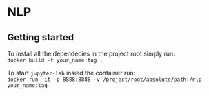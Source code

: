 # NLP

## Getting started
To install all the dependecies in the project root simply run:  
`docker build -t your_name:tag .`

To start `jupyter-lab` insied the container run:  
`docker run -it -p 8888:8888 -v /project/root/absolute/path:/nlp your_name:tag`


